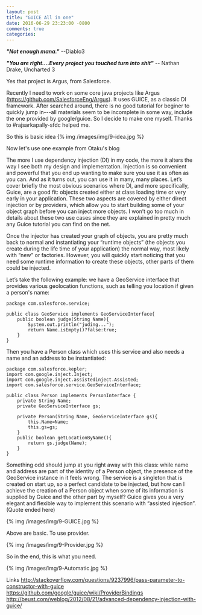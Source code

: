 ```yaml
---
layout: post
title: "GUICE All in one"
date: 2016-06-29 23:23:00 -0800
comments: true
categories:
---
```

***"Not enough mana."*** --Diablo3

***"You are right....Every project you touched turn into shit"*** -- Nathan Drake, Uncharted 3

Yes that project is Argus, from Salesforce.

Recently I need to work on some core java projects like Argus (https://github.com/SalesforceEng/Argus). It uses GUICE, as a classic DI framework. After searched around, there is no good tutorial for beginer to quickly jump in---all materials seem to be incomplete in some way, include the one provided by google/guice. So I decide to make one myself. Thanks to #rajsarkapally-sfdc helped me.


So this is basic idea
{% img /images/img/9-idea.jpg %}



Now let's use one example from Otaku's blog

The more I use dependency injection (DI) in my code, the more it alters the way I see both my design and implementation. Injection is so convenient and powerful that you end up wanting to make sure you use it as often as you can. And as it turns out, you can use it in many, many places.
Let’s cover briefly the most obvious scenarios where DI, and more specifically, Guice, are a good fit: objects created either at class loading time or very early in your application. These two aspects are covered by either direct injection or by providers, which allow you to start building some of your object graph before you can inject more objects. I won’t go too much in details about these two use cases since they are explained in pretty much any Guice tutorial you can find on the net.

Once the injector has created your graph of objects, you are pretty much back to normal and instantiating your “runtime objects” (the objects you create during the life time of your application) the normal way, most likely with “new” or factories. However, you will quickly start noticing that you need some runtime information to create these objects, other parts of them could be injected.

Let’s take the following example: we have a GeoService interface that provides various geolocation functions, such as telling you location if given a person's name:

```
package com.salesforce.service;

public class GeoService implements GeoServiceInterface{
	public boolean judge(String Name){
		System.out.println("juding...");
		return Name.isEmpty()?false:true;
	}
}

```
Then you have a Person class which uses this service and also needs a name and an address to be instantiated:

```
package com.salesforce.kepler;
import com.google.inject.Inject;
import com.google.inject.assistedinject.Assisted;
import com.salesforce.service.GeoServiceInterface;

public class Person implements PersonInterface {
	private String Name;
	private GeoServiceInterface gs;

	private Person(String Name, GeoServiceInterface gs){
		this.Name=Name;
		this.gs=gs;
	}
	public boolean getLocationByName(){
		return gs.judge(Name);
	}
}
```
Something odd should jump at you right away with this class: while name and address are part of the identity of a Person object, the presence of the GeoService instance in it feels wrong. The service is a singleton that is created on start up, so a perfect candidate to be injected, but how can I achieve the creation of a Person object when some of its information is supplied by Guice and the other part by myself?
Guice gives you a very elegant and flexible way to implement this scenario with “assisted injection”. (Quote ended here)

{% img /images/img/9-GUICE.jpg %}

Above are basic. To use provider.

{% img /images/img/9-Provider.jpg %}

So in the end, this is what you need.

{% img /images/img/9-Automatic.jpg %}


Links
http://stackoverflow.com/questions/9237996/pass-parameter-to-constructor-with-guice
https://github.com/google/guice/wiki/ProviderBindings
http://beust.com/weblog/2012/08/21/advanced-dependency-injection-with-guice/
